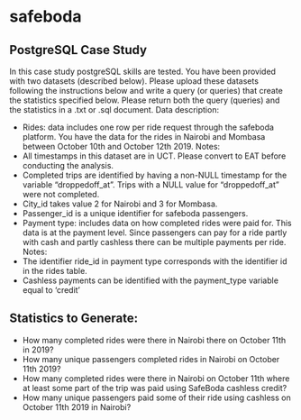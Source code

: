 # safeboda
## PostgreSQL Case Study

In this case study postgreSQL skills are tested. You have been provided with two datasets (described below). Please upload these datasets following the instructions below and write a query (or queries) that create the statistics specified below. Please return both the query (queries) and the statistics in a .txt or .sql document.
Data description:
* 	Rides: data includes one row per ride request through the safeboda platform. You have the data for the rides in Nairobi and Mombasa between October 10th and October 12th 2019. Notes: 
* 	All timestamps in this dataset are in UCT. Please convert to EAT before conducting the analysis.
* 	Completed trips are identified by having a non-NULL timestamp for the variable “droppedoff_at”. Trips with a NULL value for “droppedoff_at” were not completed.
* 	City_id takes value 2 for Nairobi and 3 for Mombasa.
* 	Passenger_id is a unique identifier for safeboda passengers.
* 	Payment type: includes data on how completed rides were paid for. This data is at the payment level. Since passengers can pay for a ride partly with cash and partly cashless there can be multiple payments per ride. Notes:
* 	The identifier ride_id in payment type corresponds with the identifier id in the rides table.
* 	Cashless payments can be identified with the payment_type variable equal to ‘credit’

## Statistics to Generate:

* 	How many completed rides were there in Nairobi there on October 11th in 2019?
* 	How many unique passengers completed rides in Nairobi on October 11th 2019? 
*   How many completed rides were there in Nairobi on October 11th where at least some part of the trip was paid using SafeBoda cashless credit?
* 	How many unique passengers paid some of their ride using cashless on October 11th 2019 in Nairobi?




